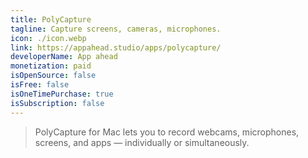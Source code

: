 ```yaml
---
title: PolyCapture
tagline: Capture screens, cameras, microphones.
icon: ./icon.webp
link: https://appahead.studio/apps/polycapture/
developerName: App ahead
monetization: paid
isOpenSource: false
isFree: false
isOneTimePurchase: true
isSubscription: false
---
```


> PolyCapture for Mac lets you to record webcams, microphones, screens, and apps — individually or simultaneously.
